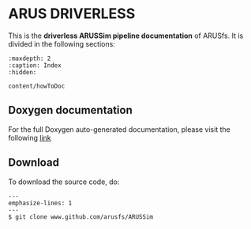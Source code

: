 # ARUS DRIVERLESS

This is the **driverless ARUSSim pipeline documentation** of ARUSfs. It is divided in the following sections:

```{toctree}
:maxdepth: 2
:caption: Index
:hidden:

content/howToDoc

```
## Doxygen documentation

For the full Doxygen auto-generated documentation, please visit the following [link](https://arusfs.github.io/ARUSSim/doxygen)

## Download

To download the source code, do:

```{code-block}
---
emphasize-lines: 1
---
$ git clone www.github.com/arusfs/ARUSSim
```
